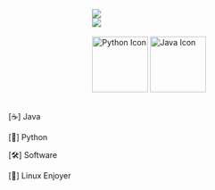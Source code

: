 <div align="center">
  <div style="display: inline-block; text-align: left;">
    <img src="https://github-readme-stats.vercel.app/api?username=frantisek-vojta&show_icons=true&theme=dark" />
    <br>
    <img src="https://github-readme-stats.vercel.app/api/top-langs/?username=frantisek-vojta&langs_count=4&layout=compact&theme=dark&exclude_repo=starbucks-vojta,animacce-JS" />
    <br><br>
    <img src="https://techstack-generator.vercel.app/python-icon.svg" alt="Python Icon" width="100">
    <img src="https://techstack-generator.vercel.app/java-icon.svg" alt="Java Icon" width="100">
    <br><br>
  </div>
</div>
<div padding-left="15px">
    <p>[☕] Java</p>
    <p>[🐍] Python</p>
    <p>[🛠️] Software</p>
    <p>[🐧] Linux Enjoyer</p>
  
</div>
